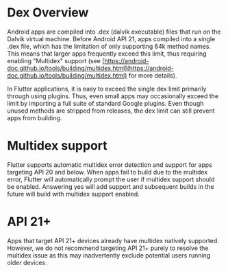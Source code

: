 # Dex Overview

Android apps are compiled into .dex (dalvik executable) files that run on the Dalvik virtual machine. Before Android API 21, apps compiled into a single .dex file, which has the limitation of only supporting 64k method names. This means that larger apps frequently exceed this limit, thus requiring enabling  "Multidex" support (see [https://android-doc.github.io/tools/building/multidex.html](https://android-doc.github.io/tools/building/multidex.html) for more details).

In Flutter applications, it is easy to exceed the single dex limit primarily through using plugins. Thus, even small apps may occasionally exceed the limit by importing a full suite of standard Google plugins. Even though unused methods are stripped from releases, the dex limit can still prevent apps from building.

# Multidex support

Flutter supports automatic multidex error detection and support for apps targeting API 20 and below. When apps fail to build due to the multidex error, Flutter will automatically prompt the user if multidex support should be enabled. Answering yes will add support and subsequent builds in the future will build with multidex support enabled.

# API 21+

Apps that target API 21+ devices already have multidex natively supported. However, we do not recommend targeting API 21+ purely to resolve the multidex issue as this may inadvertently exclude potential users running older devices.
